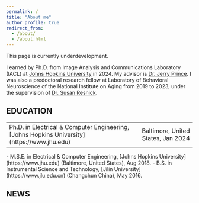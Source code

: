 ```yaml
---
permalink: /
title: "About me"
author_profile: true
redirect_from: 
  - /about/
  - /about.html
---
```


This page is currently underdevelopment. 

I earned by Ph.D. from Image Analysis and Communications Laboratory (IACL) at [Johns Hopkins University](https://www.jhu.edu) in 2024. My advisor is [Dr. Jerry Prince](https://engineering.jhu.edu/faculty/jerry-prince/). I was also a predoctoral research fellow at Laboratory of Behavioral Neuroscience of the National Institute on Aging from 2019 to 2023, under the supervision of [Dr. Susan Resnick](https://irp.nih.gov/pi/susan-resnick).

## EDUCATION
<table width="100%">
<tr>
<td align="left">Ph.D. in Electrical & Computer Engineering, [Johns Hopkins University](https://www.jhu.edu)</td>
<td align="right">Baltimore, United States, Jan 2024</td>
</tr>
</table>
- M.S.E. in Electrical & Computer Engineering, [Johns Hopkins University](https://www.jhu.edu) (Baltimore, United States), Aug 2018.
- B.S. in Instrumental Science and Technology, [Jilin University](https://www.jlu.edu.cn) (Changchun China), May 2016.

## NEWS
